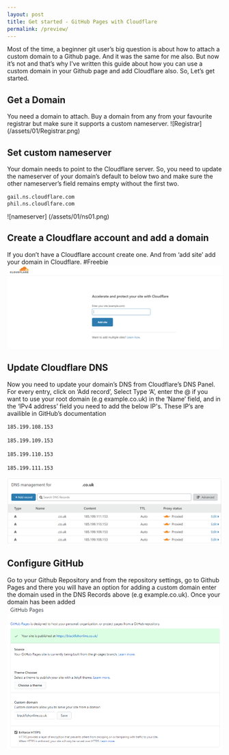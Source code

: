 ```yaml
---
layout: post
title: Get started - GitHub Pages with Cloudflare
permalink: /preview/
---
```


Most of the time, a beginner git user’s big question is about how to attach a custom domain to a Github page. And it was the same for me also. But now it’s not and that’s why I’ve written this guide about how you can use a custom domain in your Github page and add Cloudflare also. So, Let’s get started.

## Get a Domain

You need a domain to attach. Buy a domain from any from your favourite registrar but make sure it supports a custom nameserver.
![Registrar] (/assets/01/Registrar.png)

## Set custom nameserver

Your domain needs to point to the Cloudflare server. So, you need to update the nameserver of your domain’s default to below two and make sure the other nameserver’s field remains empty without the first two.

```
gail.ns.cloudflare.com
phil.ns.cloudlfare.com
```
![nameserver] (/assets/01/ns01.png)

## Create a Cloudflare account and add a domain
If you don’t have a Cloudflare account create one. And from ‘add site’ add your domain in Cloudflare. #Freebie
![Cloudflare](/assets/01/CF01.png)

## Update Cloudflare DNS
Now you need to update your domain’s DNS from Cloudflare’s DNS Panel. For every entry, click on ‘Add record’, Select Type ‘A’, enter the @ if you want to use your root domain (e.g example.co.uk) in the ‘Name’ field, and in the ‘IPv4 address’ field you need to add the below IP's. These IP’s are availible in GitHub’s documentation

```
185.199.108.153

185.199.109.153

185.199.110.153

185.199.111.153
```
![Cloudflare](/assets/01/CF02.png)

## Configure GitHub

Go to your Github Repository and from the repository settings, go to Github Pages and there you will have an option for adding a custom domain enter the domain used in the DNS Records above (e.g example.co.uk). Once your domain has been added
![GithubSettings](/assets/01/GH01.png)
